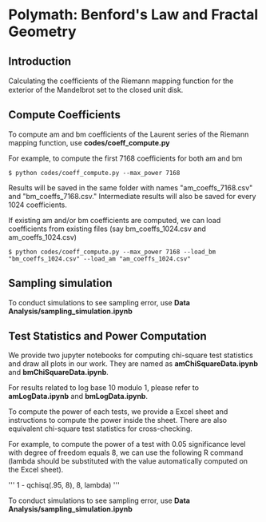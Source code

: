 # Polymath: Benford's Law and Fractal Geometry
## Introduction

Calculating the coeﬀicients of the Riemann mapping function for the exterior of the Mandelbrot set to the closed unit disk.



## Compute Coefficients

To compute am and bm coefficients of the Laurent series of the Riemann mapping function, use **codes/coeff_compute.py**

For example, to compute the first 7168 coefficients for both am and bm

```
$ python codes/coeff_compute.py --max_power 7168
```

Results will be saved in the same folder with names "am_coeffs_7168.csv" and "bm_coeffs_7168.csv." Intermediate results will also be saved for every 1024 coefficients.



If existing am and/or bm coefficients are computed, we can load coefficients from existing files (say bm_coeffs_1024.csv and am_coeffs_1024.csv)

```
$ python codes/coeff_compute.py --max_power 7168 --load_bm "bm_coeffs_1024.csv" --load_am "am_coeffs_1024.csv"

```

## Sampling simulation

To conduct simulations to see sampling error, use **Data Analysis/sampling_simulation.ipynb**


## Test Statistics and Power Computation

We provide two jupyter notebooks for computing chi-square test statistics and draw all plots in our work. 
They are named as **amChiSquareData.ipynb** and **bmChiSquareData.ipynb**.

For results related to log base 10 modulo 1, please refer to **amLogData.ipynb** and **bmLogData.ipynb**.

To compute the power of each tests, we provide a Excel sheet and instructions to compute the power inside the sheet.
There are also equivalent chi-square test statistics for cross-checking.

For example, to compute the power of a test with 0.05 significance level with degree of freedom equals 8, we can use the 
following R command (lambda should be substituted with the value automatically computed on the Excel sheet).

'''
1 - qchisq(.95, 8), 8, lambda)
'''

To conduct simulations to see sampling error, use **Data Analysis/sampling_simulation.ipynb**